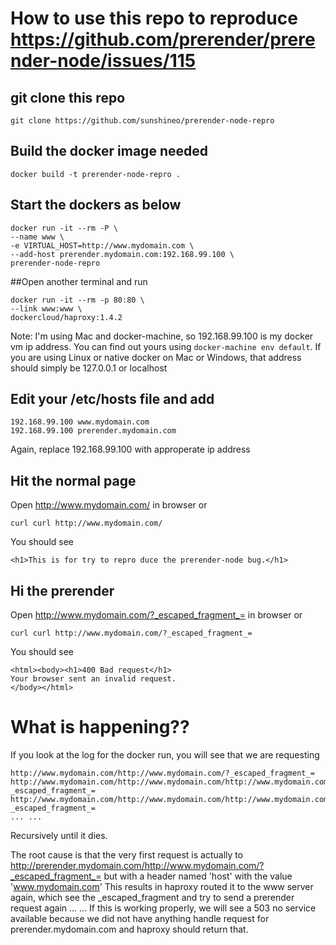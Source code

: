 # How to use this repo to reproduce https://github.com/prerender/prerender-node/issues/115

## git clone this repo
```
git clone https://github.com/sunshineo/prerender-node-repro
```

## Build the docker image needed
```
docker build -t prerender-node-repro .
```

## Start the dockers as below
```
docker run -it --rm -P \
--name www \
-e VIRTUAL_HOST=http://www.mydomain.com \
--add-host prerender.mydomain.com:192.168.99.100 \
prerender-node-repro
```

##Open another terminal and run
```
docker run -it --rm -p 80:80 \
--link www:www \
dockercloud/haproxy:1.4.2
```
Note: I'm using Mac and docker-machine, so 192.168.99.100 is my docker vm ip address. You can find out yours using `docker-machine env default`. If you are using Linux or native docker on Mac or Windows, that address should simply be 127.0.0.1 or localhost

## Edit your /etc/hosts file and add
```
192.168.99.100 www.mydomain.com
192.168.99.100 prerender.mydomain.com
```
Again, replace 192.168.99.100 with approperate ip address

## Hit the normal page
Open http://www.mydomain.com/ in browser or 
```
curl curl http://www.mydomain.com/
```
You should see
```
<h1>This is for try to repro duce the prerender-node bug.</h1>
```

## Hi the prerender
Open http://www.mydomain.com/?_escaped_fragment_= in browser or 
```
curl curl http://www.mydomain.com/?_escaped_fragment_=
```
You should see
```
<html><body><h1>400 Bad request</h1>
Your browser sent an invalid request.
</body></html>
```

# What is happening??
If you look at the log for the docker run, you will see that we are requesting
```
http://www.mydomain.com/http://www.mydomain.com/?_escaped_fragment_=
http://www.mydomain.com/http://www.mydomain.com/http://www.mydomain.com/?_escaped_fragment_=
http://www.mydomain.com/http://www.mydomain.com/http://www.mydomain.com/http://www.mydomain.com/?_escaped_fragment_=
... ...
```
Recursively until it dies.

The root cause is that the very first request is actually to http://prerender.mydomain.com/http://www.mydomain.com/?_escaped_fragment_= but with a header named 'host' with the value 'www.mydomain.com'
This results in haproxy routed it to the www server again, which see the _escaped_fragment and try to send a prerender request again ... ...
If this is working properly, we will see a 503 no service available because we did not have anything handle request for prerender.mydomain.com and haproxy should return that.



